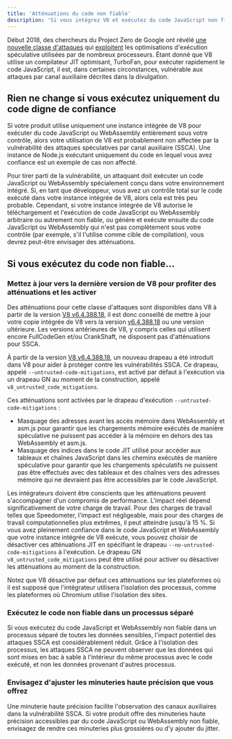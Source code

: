 ```yaml
---
title: 'Atténuations du code non fiable'
description: 'Si vous intégrez V8 et exécutez du code JavaScript non fiable, activez les atténuations de V8 pour aider à protéger contre les attaques spéculatives par canal auxiliaire.'
---
```

Début 2018, des chercheurs du Project Zero de Google ont révélé [une nouvelle classe d'attaques](https://googleprojectzero.blogspot.com/2018/01/reading-privileged-memory-with-side.html) qui [exploitent](https://security.googleblog.com/2018/01/more-details-about-mitigations-for-cpu_4.html) les optimisations d'exécution spéculative utilisées par de nombreux processeurs. Étant donné que V8 utilise un compilateur JIT optimisant, TurboFan, pour exécuter rapidement le code JavaScript, il est, dans certaines circonstances, vulnérable aux attaques par canal auxiliaire décrites dans la divulgation.

## Rien ne change si vous exécutez uniquement du code digne de confiance

Si votre produit utilise uniquement une instance intégrée de V8 pour exécuter du code JavaScript ou WebAssembly entièrement sous votre contrôle, alors votre utilisation de V8 est probablement non affectée par la vulnérabilité des attaques spéculatives par canal auxiliaire (SSCA). Une instance de Node.js exécutant uniquement du code en lequel vous avez confiance est un exemple de cas non affecté.

Pour tirer parti de la vulnérabilité, un attaquant doit exécuter un code JavaScript ou WebAssembly spécialement conçu dans votre environnement intégré. Si, en tant que développeur, vous avez un contrôle total sur le code exécuté dans votre instance intégrée de V8, alors cela est très peu probable. Cependant, si votre instance intégrée de V8 autorise le téléchargement et l'exécution de code JavaScript ou WebAssembly arbitraire ou autrement non fiable, ou génère et exécute ensuite du code JavaScript ou WebAssembly qui n'est pas complètement sous votre contrôle (par exemple, s'il l'utilise comme cible de compilation), vous devrez peut-être envisager des atténuations.

## Si vous exécutez du code non fiable…

### Mettez à jour vers la dernière version de V8 pour profiter des atténuations et les activer

Des atténuations pour cette classe d'attaques sont disponibles dans V8 à partir de la version [V8 v6.4.388.18](https://chromium.googlesource.com/v8/v8/+/e6eddfe4d1ed9d96b453d14b84ac19769388d8b1), il est donc conseillé de mettre à jour votre copie intégrée de V8 vers la version [v6.4.388.18](https://chromium.googlesource.com/v8/v8/+/e6eddfe4d1ed9d96b453d14b84ac19769388d8b1) ou une version ultérieure. Les versions antérieures de V8, y compris celles qui utilisent encore FullCodeGen et/ou CrankShaft, ne disposent pas d'atténuations pour SSCA.

À partir de la version [V8 v6.4.388.18](https://chromium.googlesource.com/v8/v8/+/e6eddfe4d1ed9d96b453d14b84ac19769388d8b1), un nouveau drapeau a été introduit dans V8 pour aider à protéger contre les vulnérabilités SSCA. Ce drapeau, appelé `--untrusted-code-mitigations`, est activé par défaut à l'exécution via un drapeau GN au moment de la construction, appelé `v8_untrusted_code_mitigations`.

Ces atténuations sont activées par le drapeau d'exécution `--untrusted-code-mitigations` :

- Masquage des adresses avant les accès mémoire dans WebAssembly et asm.js pour garantir que les chargements mémoire exécutés de manière spéculative ne puissent pas accéder à la mémoire en dehors des tas WebAssembly et asm.js.
- Masquage des indices dans le code JIT utilisé pour accéder aux tableaux et chaînes JavaScript dans les chemins exécutés de manière spéculative pour garantir que les chargements spéculatifs ne puissent pas être effectués avec des tableaux et des chaînes vers des adresses mémoire qui ne devraient pas être accessibles par le code JavaScript.

Les intégrateurs doivent être conscients que les atténuations peuvent s'accompagner d'un compromis de performance. L'impact réel dépend significativement de votre charge de travail. Pour des charges de travail telles que Speedometer, l'impact est négligeable, mais pour des charges de travail computationnelles plus extrêmes, il peut atteindre jusqu'à 15 %. Si vous avez pleinement confiance dans le code JavaScript et WebAssembly que votre instance intégrée de V8 exécute, vous pouvez choisir de désactiver ces atténuations JIT en spécifiant le drapeau `--no-untrusted-code-mitigations` à l'exécution. Le drapeau GN `v8_untrusted_code_mitigations` peut être utilisé pour activer ou désactiver les atténuations au moment de la construction.

Notez que V8 désactive par défaut ces atténuations sur les plateformes où il est supposé que l'intégrateur utilisera l'isolation des processus, comme les plateformes où Chromium utilise l'isolation des sites.

### Exécutez le code non fiable dans un processus séparé

Si vous exécutez du code JavaScript et WebAssembly non fiable dans un processus séparé de toutes les données sensibles, l'impact potentiel des attaques SSCA est considérablement réduit. Grâce à l'isolation des processus, les attaques SSCA ne peuvent observer que les données qui sont mises en bac à sable à l'intérieur du même processus avec le code exécuté, et non les données provenant d'autres processus.

### Envisagez d'ajuster les minuteries haute précision que vous offrez

Une minuterie haute précision facilite l'observation des canaux auxiliaires dans la vulnérabilité SSCA. Si votre produit offre des minuteries haute précision accessibles par du code JavaScript ou WebAssembly non fiable, envisagez de rendre ces minuteries plus grossières ou d'y ajouter du jitter.
